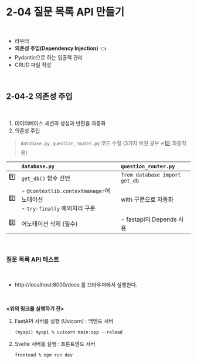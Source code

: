 # 2-04 질문 목록 API 만들기

<br>

- 라우터
- **의존성 주입(Dependency Injection)** 👈
- Pydantic으로 하는 입출력 관리
- CRUD 파일 작성

<br>

## 2-04-2 의존성 주입

<br>

1. 데이터베이스 세션의 생성과 반환을 자동화 
2. 의존성 주입  

> `database.py`, `question_router.py` 코드 수정 (3가지 버전 공부 ✔3️⃣ 최종적용)

||`database.py`|`question_router.py`|
|:---:|:---|:---|
|1️⃣|`get_db()` 함수 선언|`from database import get_db`|
|2️⃣|- `@contextlib.contextmanager`어노테이션<br>- `try-finally` 예외처리 구문|with 구문으로 자동화|
|3️⃣|어노테이션 삭제 (필수)|- fastapi의 Depends 사용|

<br>

### 질문 목록 API 테스트

<br>

- http://localhost:8000/docs 를 브라우저에서 실행한다.

<br>

**<위의 링크를 실행하기 전>**

1. FastAPI 서버를 실행 (Uvicorn) : 백엔드 서버
    ```
    (myapi) myapi % uvicorn main:app --reload
    ```
2. Svelte 서버를 실행 : 프론트엔드 서버
    ```
    frontend % npm run dev
    ```